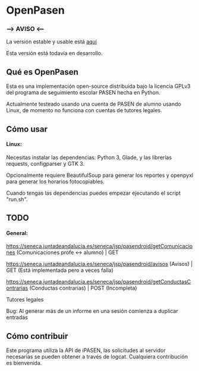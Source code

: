 # OpenPasen

### --> AVISO <--
La versión estable y usable está [aquí](https://github.com/pablouser1/OpenPasen/tree/legacy)

Esta versión está todavía en desarrollo.

## Qué es OpenPasen
Esta es una implementación open-source distribuida bajo la licencia GPLv3 del programa de seguimiento escolar PASEN hecha en Python.

Actualmente testeado usando una cuenta de PASEN de alumno usando Linux, de momento no funciona con cuentas de tutores legales.

## Cómo usar

#### Linux:

Necesitas instalar las dependencias: Python 3, Glade, y las librerías requests, configparser y GTK 3.

Opcionalmente requiere BeautifulSoup para generar los reportes y openpyxl para generar los horarios fotocopiables.

Cuando tengas las dependencias puedes empezar ejecutando el script "run.sh".

## TODO

#### General:

https://seneca.juntadeandalucia.es/seneca/jsp/pasendroid/getComunicaciones (Comunicaciones profe <-> alumno) | GET

https://seneca.juntadeandalucia.es/seneca/jsp/pasendroid/avisos (Avisos) | GET (Está implementada pero a veces falla)

https://seneca.juntadeandalucia.es/seneca/jsp/pasendroid/getConductasContrarias (Conductas contrarias) | POST (Incompleta)

Tutores legales

Bug: Al generar más de un informe en una sesión comienza a duplicar entradas

## Cómo contribuir

Este programa utiliza la API de iPASEN, las solicitudes al servidor necesarias se pueden obtener a través de logcat. Cualquiera contribución es bienvenida.
